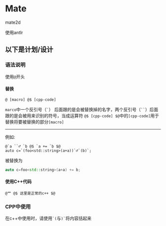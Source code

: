 ﻿# Mate

mate2d

使用antlr

## 以下是计划/设计

### 语法说明

使用`@`开头

#### 替换

    @ [macro] @$ [cpp-code]

`marco`中一个反引号（``` ` ```） 后面跟的是会被替换掉的名字，两个反引号（``` `` ```）后面跟的是会被用来识别的符号，当成运算符
`@$ [cpp-code] $@`中的`[cpp-code]`用于替换将要被替换的部分`[macro]`

--------

例如:

    @`a ``♂ `b @$ `a += `b $@
    auto c=`(foo<std::string>(a+a))`♂`(b)`;

被替换为

```cpp
auto c=foo<std::string>(a+a) += b;
```

#### 使用C++代码

    @艹 @$ 这里是正常的c++ $@

### CPP中使用

在c++中使用时，请使用``` `( ```与``` )` ```将内容括起来
